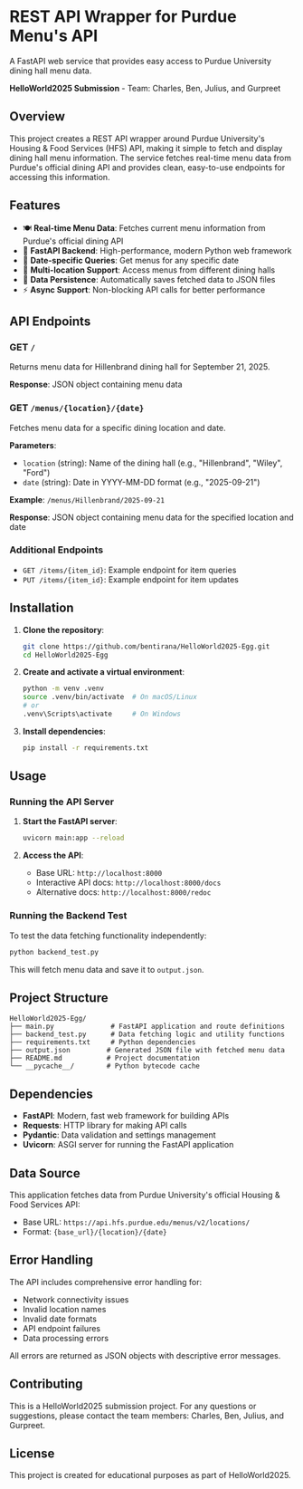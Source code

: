 # REST API Wrapper for Purdue Menu's API

A FastAPI web service that provides easy access to Purdue University dining hall menu data.

**HelloWorld2025 Submission** - Team: Charles, Ben, Julius, and Gurpreet

## Overview

This project creates a REST API wrapper around Purdue University's Housing & Food Services (HFS) API, making it simple to fetch and display dining hall menu information. The service fetches real-time menu data from Purdue's official dining API and provides clean, easy-to-use endpoints for accessing this information.

## Features

- 🍽️ **Real-time Menu Data**: Fetches current menu information from Purdue's official dining API
- 🚀 **FastAPI Backend**: High-performance, modern Python web framework
- 📅 **Date-specific Queries**: Get menus for any specific date
- 🏢 **Multi-location Support**: Access menus from different dining halls
- 💾 **Data Persistence**: Automatically saves fetched data to JSON files
- ⚡ **Async Support**: Non-blocking API calls for better performance

## API Endpoints

### GET `/`
Returns menu data for Hillenbrand dining hall for September 21, 2025.

**Response**: JSON object containing menu data

### GET `/menus/{location}/{date}`
Fetches menu data for a specific dining location and date.

**Parameters**:
- `location` (string): Name of the dining hall (e.g., "Hillenbrand", "Wiley", "Ford")
- `date` (string): Date in YYYY-MM-DD format (e.g., "2025-09-21")

**Example**: `/menus/Hillenbrand/2025-09-21`

**Response**: JSON object containing menu data for the specified location and date

### Additional Endpoints
- `GET /items/{item_id}`: Example endpoint for item queries
- `PUT /items/{item_id}`: Example endpoint for item updates

## Installation

1. **Clone the repository**:
   ```bash
   git clone https://github.com/bentirana/HelloWorld2025-Egg.git
   cd HelloWorld2025-Egg
   ```

2. **Create and activate a virtual environment**:
   ```bash
   python -m venv .venv
   source .venv/bin/activate  # On macOS/Linux
   # or
   .venv\Scripts\activate     # On Windows
   ```

3. **Install dependencies**:
   ```bash
   pip install -r requirements.txt
   ```

## Usage

### Running the API Server

1. **Start the FastAPI server**:
   ```bash
   uvicorn main:app --reload
   ```

2. **Access the API**:
   - Base URL: `http://localhost:8000`
   - Interactive API docs: `http://localhost:8000/docs`
   - Alternative docs: `http://localhost:8000/redoc`

### Running the Backend Test

To test the data fetching functionality independently:

```bash
python backend_test.py
```

This will fetch menu data and save it to `output.json`.

## Project Structure

```
HelloWorld2025-Egg/
├── main.py              # FastAPI application and route definitions
├── backend_test.py      # Data fetching logic and utility functions
├── requirements.txt     # Python dependencies
├── output.json         # Generated JSON file with fetched menu data
├── README.md           # Project documentation
└── __pycache__/        # Python bytecode cache
```

## Dependencies

- **FastAPI**: Modern, fast web framework for building APIs
- **Requests**: HTTP library for making API calls
- **Pydantic**: Data validation and settings management
- **Uvicorn**: ASGI server for running the FastAPI application

## Data Source

This application fetches data from Purdue University's official Housing & Food Services API:
- Base URL: `https://api.hfs.purdue.edu/menus/v2/locations/`
- Format: `{base_url}/{location}/{date}`

## Error Handling

The API includes comprehensive error handling for:
- Network connectivity issues
- Invalid location names
- Invalid date formats
- API endpoint failures
- Data processing errors

All errors are returned as JSON objects with descriptive error messages.

## Contributing

This is a HelloWorld2025 submission project. For any questions or suggestions, please contact the team members: Charles, Ben, Julius, and Gurpreet.

## License

This project is created for educational purposes as part of HelloWorld2025.
